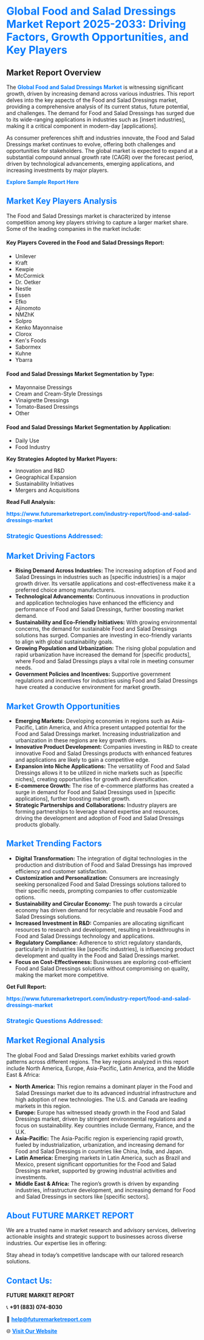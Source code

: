 <h1 style="color: #007BFF;">Global Food and Salad Dressings Market Report 2025-2033: Driving Factors, Growth Opportunities, and Key Players</h1>

<section id="overview">
<h2>Market Report Overview</h2>
<p>The <a href="https://www.futuremarketreport.com/industry-report/food-and-salad-dressings-market" style="color: #007BFF; text-decoration: none;"><strong>Global Food and Salad Dressings Market</strong></a> is witnessing significant growth, driven by increasing demand across various industries. This report delves into the key aspects of the Food and Salad Dressings market, providing a comprehensive analysis of its current status, future potential, and challenges. The demand for Food and Salad Dressings has surged due to its wide-ranging applications in industries such as [insert industries], making it a critical component in modern-day [applications].</p>
<p>As consumer preferences shift and industries innovate, the Food and Salad Dressings market continues to evolve, offering both challenges and opportunities for stakeholders. The global market is expected to expand at a substantial compound annual growth rate (CAGR) over the forecast period, driven by technological advancements, emerging applications, and increasing investments by major players.</p>
</section>

<section id="overview">
<p><a href="https://www.futuremarketreport.com/request-sample/reportId=51525" style="color: #007BFF; text-decoration: none;"><strong>Explore Sample Report Here</strong></a></p>
</section>

<section id="key-players">
<h2 style="color: #007BFF;">Market Key Players Analysis</h2>
<p>The Food and Salad Dressings market is characterized by intense competition among key players striving to capture a larger market share. Some of the leading companies in the market include:</p>
<h4>Key Players Covered in the Food and Salad Dressings Report:</h4>
<ul><li>Unilever</li><li>Kraft</li><li>Kewpie</li><li>McCormick</li><li>Dr. Oetker</li><li>Nestle</li><li>Essen</li><li>Efko</li><li>Ajinomoto</li><li>NMZhK</li><li>Solpro</li><li>Kenko Mayonnaise</li><li>Clorox</li><li>Ken&#039;s Foods</li><li>Sabormex</li><li>Kuhne</li><li>Ybarra</li></ul>
<h4>Food and Salad Dressings Market Segmentation by Type:</h4>
<ul><li>Mayonnaise Dressings</li><li>Cream and Cream-Style Dressings</li><li>Vinaigrette Dressings</li><li>Tomato-Based Dressings</li><li>Other</li></ul>

<h4>Food and Salad Dressings Market Segmentation by Application:</h4>
<ul><li>Daily Use</li><li>Food Industry</li></ul>
<p><strong>Key Strategies Adopted by Market Players:</strong></p>
<ul>
<li>Innovation and R&D</li>
<li>Geographical Expansion</li>
<li>Sustainability Initiatives</li>
<li>Mergers and Acquisitions</li>
</ul>
</section>

<section>
<p><strong>Read Full Analysis: </strong></p><a href="https://www.futuremarketreport.com/industry-report/food-and-salad-dressings-market" style="color: #007BFF; text-decoration: none;"><strong>https://www.futuremarketreport.com/industry-report/food-and-salad-dressings-market</strong></a>
<h3 style="color: #007BFF;">Strategic Questions Addressed:</h3>
</section>

<section id="driving-factors">
<h2 style="color: #007BFF;">Market Driving Factors</h2>
<ul>
<li><strong>Rising Demand Across Industries:</strong> The increasing adoption of Food and Salad Dressings in industries such as [specific industries] is a major growth driver. Its versatile applications and cost-effectiveness make it a preferred choice among manufacturers.</li>
<li><strong>Technological Advancements:</strong> Continuous innovations in production and application technologies have enhanced the efficiency and performance of Food and Salad Dressings, further boosting market demand.</li>
<li><strong>Sustainability and Eco-Friendly Initiatives:</strong> With growing environmental concerns, the demand for sustainable Food and Salad Dressings solutions has surged. Companies are investing in eco-friendly variants to align with global sustainability goals.</li>
<li><strong>Growing Population and Urbanization:</strong> The rising global population and rapid urbanization have increased the demand for [specific products], where Food and Salad Dressings plays a vital role in meeting consumer needs.</li>
<li><strong>Government Policies and Incentives:</strong> Supportive government regulations and incentives for industries using Food and Salad Dressings have created a conducive environment for market growth.</li>
</ul>
</section>

<section id="growth-opportunities">
<h2 style="color: #007BFF;">Market Growth Opportunities</h2>
<ul>
<li><strong>Emerging Markets:</strong> Developing economies in regions such as Asia-Pacific, Latin America, and Africa present untapped potential for the Food and Salad Dressings market. Increasing industrialization and urbanization in these regions are key growth drivers.</li>
<li><strong>Innovative Product Development:</strong> Companies investing in R&D to create innovative Food and Salad Dressings products with enhanced features and applications are likely to gain a competitive edge.</li>
<li><strong>Expansion into Niche Applications:</strong> The versatility of Food and Salad Dressings allows it to be utilized in niche markets such as [specific niches], creating opportunities for growth and diversification.</li>
<li><strong>E-commerce Growth:</strong> The rise of e-commerce platforms has created a surge in demand for Food and Salad Dressings used in [specific applications], further boosting market growth.</li>
<li><strong>Strategic Partnerships and Collaborations:</strong> Industry players are forming partnerships to leverage shared expertise and resources, driving the development and adoption of Food and Salad Dressings products globally.</li>
</ul>
</section>

<section id="trending-factors">
<h2 style="color: #007BFF;">Market Trending Factors</h2>
<ul>
<li><strong>Digital Transformation:</strong> The integration of digital technologies in the production and distribution of Food and Salad Dressings has improved efficiency and customer satisfaction.</li>
<li><strong>Customization and Personalization:</strong> Consumers are increasingly seeking personalized Food and Salad Dressings solutions tailored to their specific needs, prompting companies to offer customizable options.</li>
<li><strong>Sustainability and Circular Economy:</strong> The push towards a circular economy has driven demand for recyclable and reusable Food and Salad Dressings solutions.</li>
<li><strong>Increased Investment in R&D:</strong> Companies are allocating significant resources to research and development, resulting in breakthroughs in Food and Salad Dressings technology and applications.</li>
<li><strong>Regulatory Compliance:</strong> Adherence to strict regulatory standards, particularly in industries like [specific industries], is influencing product development and quality in the Food and Salad Dressings market.</li>
<li><strong>Focus on Cost-Effectiveness:</strong> Businesses are exploring cost-efficient Food and Salad Dressings solutions without compromising on quality, making the market more competitive.</li>
</ul>
</section>

<section>
<p><strong>Get Full Report: </strong></p><a href="https://www.futuremarketreport.com/industry-report/food-and-salad-dressings-market" style="color: #007BFF; text-decoration: none;"><strong>https://www.futuremarketreport.com/industry-report/food-and-salad-dressings-market</strong></a>
<h3 style="color: #007BFF;">Strategic Questions Addressed:</h3>
</section>


<section id="regional-analysis">
<h2 style="color: #007BFF;">Market Regional Analysis</h2>
<p>The global Food and Salad Dressings market exhibits varied growth patterns across different regions. The key regions analyzed in this report include North America, Europe, Asia-Pacific, Latin America, and the Middle East & Africa:</p>
<ul>
<li><strong>North America:</strong> This region remains a dominant player in the Food and Salad Dressings market due to its advanced industrial infrastructure and high adoption of new technologies. The U.S. and Canada are leading markets in this region.</li>
<li><strong>Europe:</strong> Europe has witnessed steady growth in the Food and Salad Dressings market, driven by stringent environmental regulations and a focus on sustainability. Key countries include Germany, France, and the U.K.</li>
<li><strong>Asia-Pacific:</strong> The Asia-Pacific region is experiencing rapid growth, fueled by industrialization, urbanization, and increasing demand for Food and Salad Dressings in countries like China, India, and Japan.</li>
<li><strong>Latin America:</strong> Emerging markets in Latin America, such as Brazil and Mexico, present significant opportunities for the Food and Salad Dressings market, supported by growing industrial activities and investments.</li>
<li><strong>Middle East & Africa:</strong> The region’s growth is driven by expanding industries, infrastructure development, and increasing demand for Food and Salad Dressings in sectors like [specific sectors].</li>
</ul>
</section>

<footer>
<h2 style="color: #007BFF;">About FUTURE MARKET REPORT</h2>
<p>We are a trusted name in market research and advisory services, delivering actionable insights and strategic support to businesses across diverse industries. Our expertise lies in offering:</p>

<p>Stay ahead in today’s competitive landscape with our tailored research solutions.</p>

<h2 style="color: #007BFF;">Contact Us:</h2>
<p><strong>FUTURE MARKET REPORT</strong></p>
<p>📞 <strong>+91 (883) 074-8030</strong></p>
<p>📧 <strong><a href="mailto:help@futuremarketreport.com" style="color: #007BFF;">help@futuremarketreport.com</a></strong></p>
<p>🌐 <strong><a href="https://www.futuremarketreport.com/" style="color: #007BFF;">Visit Our Website</a></strong></p>
</footer>